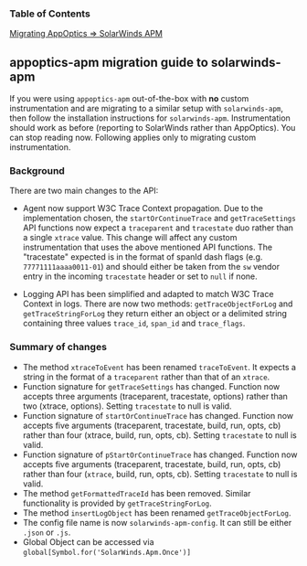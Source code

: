
### Table of Contents
[Migrating AppOptics => SolarWinds APM](#aotosw)<br>

<a name="aotosw"></a>

## appoptics-apm migration guide to solarwinds-apm

If you were using `appoptics-apm` out-of-the-box with **no** custom instrumentation and are migrating to a similar setup with `solarwinds-apm`, then follow the installation instructions for `solarwinds-apm`. Instrumentation should work as before (reporting to SolarWinds rather than AppOptics). You can stop reading now. Following applies only to migrating custom instrumentation.

### Background

There are two main changes to the API:

- Agent now support W3C Trace Context propagation. Due to the implementation chosen, the `startOrContinueTrace` and `getTraceSettings` API functions now expect a `traceparent` and `tracestate` duo rather than a single `xtrace` value. This change will affect any custom instrumentation that uses the above mentioned API functions. The "tracestate" expected is in the format of spanId dash flags (e.g. `77771111aaaa0011-01`) and should either be taken from the `sw` vendor entry in the incoming `tracestate` header or set to `null` if none.

- Logging API has been simplified and adapted to match W3C Trace Context in logs. There are now two methods: `getTraceObjectForLog` and `getTraceStringForLog` they return either an object or a delimited string containing three values `trace_id`, `span_id` and `trace_flags`.

### Summary of changes

- The method `xtraceToEvent` has been renamed `traceToEvent`. It expects a string in the format of a `traceparent` rather than that of an `xtrace`.
- Function signature for `getTraceSettings` has changed. Function now accepts three arguments (traceparent, tracestate, options) rather than two (xtrace, options). Setting `tracestate` to null is valid.
- Function signature of `startOrContinueTrace` has changed. Function now accepts five arguments (traceparent, tracestate, build, run, opts, cb) rather than four (xtrace, build, run, opts, cb). Setting `tracestate` to null is valid.
- Function signature of `pStartOrContinueTrace` has changed. Function now accepts five arguments (traceparent, tracestate, build, run, opts, cb) rather than four (`xtrace`, build, run, opts, cb). Setting `tracestate` to null is valid.
- The method `getFormattedTraceId` has been removed. Similar functionality is provided by `getTraceStringForLog`.
- The method `insertLogObject` has been renamed `getTraceObjectForLog`.
- The config file name is now `solarwinds-apm-config`. It can still be either `.json` or `.js`.
- Global Object can be accessed via `global[Symbol.for('SolarWinds.Apm.Once')]`
